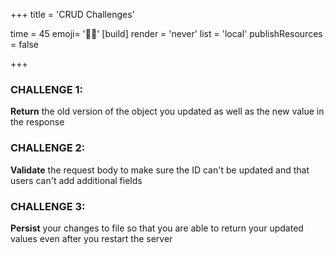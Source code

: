 +++
title = 'CRUD Challenges'

time = 45
emoji= '💪🏾'
[build]
  render = 'never'
  list = 'local'
  publishResources = false

+++

### CHALLENGE 1:

**Return** the old version of the object you updated as well as the new value in the response

### CHALLENGE 2:

**Validate** the request body to make sure the ID can't be updated and that users can't add additional fields

### CHALLENGE 3:

**Persist** your changes to file so that you are able to return your updated values even after you restart the server
